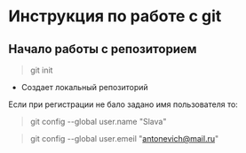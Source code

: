 # Инструкция по работе с git

## Начало работы с репозиторием
> git init

* Создает локальный репозиторий

Если при регистрации не бало задано имя пользователя то:

> git config --global user.name "Slava"

> git config --global user.emeil "antonevich@mail.ru"


